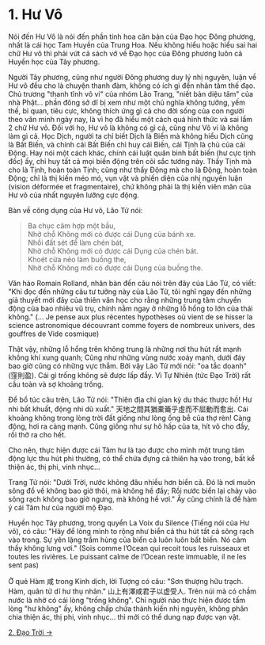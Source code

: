 # 1. Hư Vô

Nói đến Hư Vô là nói đến phần tinh hoa căn bản của Đạo học Đông phương, nhất là
cái học Tam Huyền của Trung Hoa. Nếu không hiểu hoặc hiểu sai hai chữ Hư vô thì
phải vứt cả sách vở về Đạo học của Đông phương luôn cả Huyền học của Tây phương.

Người Tây phương, cũng như người Đông phương duy lý nhị nguyên, luận về Hư vô 
đều cho là chuyện thanh đàm, không có ích gì đến nhân tâm thế đạo. Chủ trương 
"thanh tĩnh vô vi" của nhóm Lão Trang, "niết bàn diệu tâm" của nhà Phật... phần 
đông sở dĩ bị xem như một chủ nghĩa không tưởng, yếm thế, bi quan, tiêu cực, 
không thích ứng gì cả cho đời sống của con người theo văn minh ngày nay, là vì 
họ đã hiểu một cách quá hình thức và sai lầm 2 chữ Hư vô. Đối với họ, Hư vô là 
không có gì cả, cũng như Vô vi là không làm gì cả. Học Dịch, người ta chỉ biết 
Dịch là Biến mà không hiểu Dịch cũng là Bất Biến, và chính cái Bất Biến chỉ huy 
cái Biến, cái Tịnh là chủ của cái Động. Hay nói một cách khác, chính cái luật 
quân bình bất biến (hư cực tịnh đốc) ấy, chỉ huy tất cả mọi biến động trên cõi 
sắc tướng này. Thấy Tịnh mà cho là Tịnh, hoàn toàn Tịnh; cũng như thấy Động mà 
cho là Động, hoàn toàn Động; chỉ là thị kiến méo mó, vụn vặt và phiến diện của 
nhị nguyên luận (vision déformée et fragmentaire), chứ không phải là thị kiến 
viên mãn của Hư vô của nhất nguyên lưỡng cực động.

Bàn về công dụng của Hư vô, Lão Tử nói:

> Ba chục căm hợp một bầu,  
> Nhờ chỗ Không mới có được cái Dụng của bánh xe.  
> Nhồi đất sét để làm chén bát,  
> Nhờ chỗ Không mới có được cái Dụng của chén bát.  
> Khoét cửa nẻo làm buồng the,  
> Nhờ chỗ Không mới có được cái Dụng của buồng the.

Văn hào Romain Rolland, nhân bàn đến câu nói trên đây của Lão Tử, có viết: "Khi
đọc đến những câu tư tưởng này của Lão Tử, tôi nghĩ ngay đến những giả thuyết 
mới đây của thiên văn học cho rằng những trung tâm chuyển động của bao nhiêu 
vũ trụ, chính nằm ngay ở những lỗ hổng to lớn của thái không." (... Je pense 
aux plus récentes hypothèses où vient de se hisser la science astronomique 
découvrant comme foyers de nombreux univers, des gouffres de Vide cosmique)

Thật vậy, những lỗ hổng trên không trung là những nơi thu hút rất mạnh không khí
xung quanh; Cũng như những vùng nước xoáy mạnh, dưới đáy bao giờ cũng có những
vực thẳm. Bởi vậy Lão Tử mới nói: "oa tắc doanh" (窪則盈). Cái gì trống không sẽ
được lấp đầy. Vì Tự Nhiên (tức Đạo Trời) rất cầu toàn và sợ khoảng trống.

Để bổ túc câu trên, Lão Tử nói: "Thiên địa chi gian kỳ du thác thược hồ! Hư nhi 
bất khuất, động nhi dũ xuất." 天地之間其猶橐籥乎虛而不屈動而愈出. Cái khoảng không 
trong lòng trời đất giống như lòng ống bễ của thợ rèn! Càng động, hơi ra càng 
mạnh. Cũng giống như sự hô hấp của ta, hít vô cho đầy, rồi thở ra cho hết.

Cho nên, thực hiện được cái Tâm hư là tạo được cho mình một trung tâm động lực
thu hút phi thường, có thể chứa đựng cả thiên hạ vào trong, bất kể thiện ác, thị 
phi, vinh nhục...

Trang Tử nói: "Dưới Trời, nước không đâu nhiều hơn biển cả. Đó là nơi muôn sông
đổ về không bao giờ thôi, mà không hề đầy; Rồi nước biển lại chảy vào sông rạch
không bao giờ ngưng, mà không hề vơi." Ấy cũng chính là để hàm ý cái Tâm hư của
người mộ Đạo.

Huyền học Tây phương, trong quyển La Voix du Silence (Tiếng nói của Hư vô), có
câu: "Hãy để lòng mình to rộng như biển cả thu hút tất cả sông rạch vào trong. 
Sự yên lặng trầm hùng của biển cả luôn luôn bất biến. Nó cảm thấy không lưng 
vơi." (Sois comme l’Ocean qui recoit tous les ruisseaux et toutes les rivières. 
Le puissant calme de l’Ocean reste immuable, il ne les sent pas)

Ở quẻ Hàm 咸 trong Kinh dịch, lời Tượng có câu: "Sơn thượng hữu trạch. Hàm, quân
tử dĩ hư thụ nhân." 山上有澤咸君子以虚受人. Trên núi mà có chầm nước là nhờ có cái
lòng "trống không". Chỉ người nào thực hiện được tấm lòng "hư không" ấy, không
chấp chứa thành kiến nhị nguyên, không phân chia thiện ác, thị phi, vinh nhục...
thì mới có thể dung nạp được vạn vật.

[2. Đạo Trời &rarr;](https://github.com/thaicuc/tinh-hoa-dao-hoc/blob/master/contents/02-dao-troi.md)
